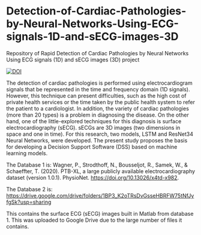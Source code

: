 # Detection-of-Cardiac-Pathologies-by-Neural-Networks-Using-ECG-signals-1D-and-sECG-images-3D
Repository of Rapid Detection of Cardiac Pathologies by Neural Networks Using ECG signals (1D) and sECG images (3D) project

[![DOI](https://zenodo.org/badge/479871570.svg)](https://zenodo.org/badge/latestdoi/479871570)

The detection of cardiac pathologies is performed using electrocardiogram signals that be represented in the time and frequency domain (1D signals). However, this technique can present difficulties, such as the high cost of private health services or the time taken by the public health system to refer the patient to a cardiologist. In addition, the variety of cardiac pathologies (more than 20 types) is a problem in diagnosing the disease. On the other hand, one of the little-explored techniques for this diagnosis is surface electrocardiography (sECG). sECGs are 3D images (two dimensions in space and one in time). For this research, two models, LSTM and ResNet34 Neural Networks, were developed. The present study proposes the basis for developing a Decision Support Software (DSS) based on machine learning models.

The Database 1 is: Wagner, P., Strodthoff, N., Bousseljot, R., Samek, W., & Schaeffter, T. (2020). PTB-XL, a large publicly available electrocardiography dataset (version 1.0.1). PhysioNet. https://doi.org/10.13026/x4td-x982. 

The Database 2 is: https://drive.google.com/drive/folders/1BP3_K2oTRsDvGsseHBRFW75tNfJyfgSk?usp=sharing 

This contains the surface ECG (sECG) images built in Matlab from database 1. This was uploaded to Google Drive due to the large number of files it contains.
